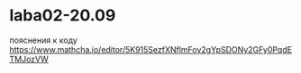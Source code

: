 # laba02-20.09
пояснения к коду https://www.mathcha.io/editor/5K915SezfXNflmFoy2gYpSDONy2GFy0PqdETMJozVW